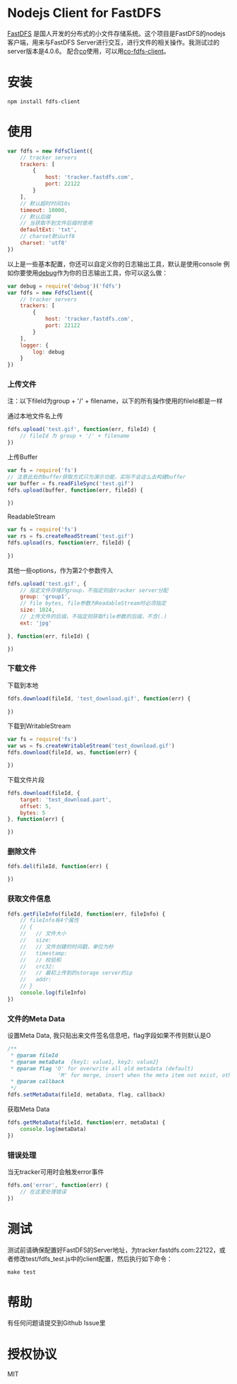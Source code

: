 # Nodejs Client for FastDFS

[FastDFS](http://bbs.chinaunix.net/forum-240-1.html) 是国人开发的分布式的小文件存储系统。这个项目是FastDFS的nodejs客户端，用来与FastDFS Server进行交互，进行文件的相关操作。我测试过的server版本是4.0.6。
配合[co](https://github.com/visionmedia/co)使用，可以用[co-fdfs-client](https://github.com/chenboxiang/co-fdfs-client)。

# 安装
```shell
npm install fdfs-client
```

# 使用
```javascript
var fdfs = new FdfsClient({
    // tracker servers
    trackers: [
        {
            host: 'tracker.fastdfs.com',
            port: 22122
        }
    ],
    // 默认超时时间10s
    timeout: 10000,
    // 默认后缀
    // 当获取不到文件后缀时使用
    defaultExt: 'txt',
    // charset默认utf8
    charset: 'utf8'
})
```
以上是一些基本配置，你还可以自定义你的日志输出工具，默认是使用console
例如你要使用[debug](https://github.com/visionmedia/debug)作为你的日志输出工具，你可以这么做：
```javascript
var debug = require('debug')('fdfs')
var fdfs = new FdfsClient({
    // tracker servers
    trackers: [
        {
            host: 'tracker.fastdfs.com',
            port: 22122
        }
    ],
    logger: {
        log: debug
    }
})
```

### 上传文件
注：以下fileId为group + '/' + filename，以下的所有操作使用的fileId都是一样

通过本地文件名上传
```javascript
fdfs.upload('test.gif', function(err, fileId) {
    // fileId 为 group + '/' + filename
})
```

上传Buffer
```javascript
var fs = require('fs')
// 注意此处的buffer获取方式只为演示功能，实际不会这么去构建buffer
var buffer = fs.readFileSync('test.gif')
fdfs.upload(buffer, function(err, fileId) {
    
})
```

ReadableStream
```javascript
var fs = require('fs')
var rs = fs.createReadStream('test.gif')
fdfs.upload(rs, function(err, fileId) {
    
})
```

其他一些options，作为第2个参数传入
```js
fdfs.upload('test.gif', {
    // 指定文件存储的group，不指定则由tracker server分配
    group: 'group1',
    // file bytes, file参数为ReadableStream时必须指定
    size: 1024,
    // 上传文件的后缀，不指定则获取file参数的后缀，不含(.)
    ext: 'jpg'
    
}, function(err, fileId) {

})
```

### 下载文件

下载到本地
```js
fdfs.download(fileId, 'test_download.gif', function(err) {
    
})
```

下载到WritableStream
```js
var fs = require('fs')
var ws = fs.createWritableStream('test_download.gif')
fdfs.download(fileId, ws, function(err) {

})

```

下载文件片段
```js
fdfs.download(fileId, {
    target: 'test_download.part',
    offset: 5,
    bytes: 5
}, function(err) {

})
```

### 删除文件

```js
fdfs.del(fileId, function(err) {

})
```

### 获取文件信息

```js
fdfs.getFileInfo(fileId, function(err, fileInfo) {
    // fileInfo有4个属性
    // {
    //   // 文件大小
    //   size:
    //   // 文件创建的时间戳，单位为秒
    //   timestamp:
    //   // 校验和
    //   crc32:
    //   // 最初上传到的storage server的ip
    //   addr:
    // }
    console.log(fileInfo)
})
```

### 文件的Meta Data

设置Meta Data, 我只贴出来文件签名信息吧，flag字段如果不传则默认是O
```js
/**
 * @param fileId
 * @param metaData  {key1: value1, key2: value2}
 * @param flag 'O' for overwrite all old metadata (default)
                'M' for merge, insert when the meta item not exist, otherwise update it
 * @param callback
 */
fdfs.setMetaData(fileId, metaData, flag, callback)
```

获取Meta Data
```js
fdfs.getMetaData(fileId, function(err, metaData) {
    console.log(metaData)
})
```


### 错误处理

当无tracker可用时会触发error事件
```javascript
fdfs.on('error', function(err) {
    // 在这里处理错误
})
```

# 测试
测试前请确保配置好FastDFS的Server地址，为tracker.fastdfs.com:22122，或者修改test/fdfs_test.js中的client配置，然后执行如下命令：
```shell
make test
```

# 帮助
有任何问题请提交到Github Issue里

# 授权协议
MIT